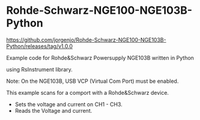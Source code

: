 # Rohde-Schwarz-NGE100-NGE103B-Python

https://github.com/jorgenjo/Rohde-Schwarz-NGE100-NGE103B-Python/releases/tag/v1.0.0

Example code for Rohde&Schwarz Powersupply NGE103B written in Python

using RsInstrument library.

Note: On the NGE103B, USB VCP (Virtual Com Port) must be enabled.

This example scans for a comport with a Rohde&Schwarz device.
- Sets the voltage and current on CH1 - CH3.
- Reads the Voltage and current.










